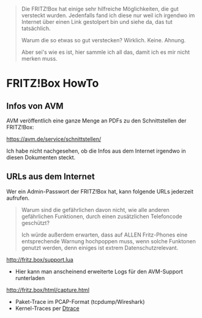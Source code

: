> Die FRITZ!Box hat einige sehr hilfreiche Möglichkeiten, die gut versteckt wurden.
> Jedenfalls fand ich diese nur weil ich irgendwo im Internet über einen Link gestolpert bin
> und siehe da, das tut tatsächlich.
>
> Warum die so etwas so gut verstecken?  Wirklich.  Keine.  Ahnung.
>
> Aber sei's wie es ist, hier sammle ich all das, damit ich es mir nicht merken muss.

# FRITZ!Box HowTo

## Infos von AVM

AVM veröffentlich eine ganze Menge an PDFs zu den Schnittstellen der FRITZ!Box:

https://avm.de/service/schnittstellen/

Ich habe nicht nachgesehen, ob die Infos aus dem Internet irgendwo in diesen Dokumenten steckt.

## URLs aus dem Internet

Wer ein Admin-Passwort der FRITZ!Box hat, kann folgende URLs jederzeit aufrufen.

> Warum sind die gefährlichen davon nicht, wie alle anderen gefährlichen Funktionen,
> durch einen zusätzlichen Telefoncode geschützt?
>
> Ich würde außerdem erwarten, dass auf ALLEN Fritz-Phones eine entsprechende Warnung hochpoppen muss,
> wenn solche Funktonen genutzt werden, denn einiges ist extrem Datenschutzrelevant.

http://fritz.box/support.lua

- Hier kann man anscheinend erweiterte Logs für den AVM-Support runterladen

http://fritz.box/html/capture.html

- Paket-Trace im PCAP-Format (tcpdump/Wireshark)
- Kernel-Traces per [Dtrace](http://dtrace.org/blogs/about/)
